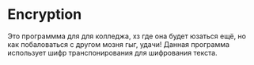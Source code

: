 # Encryption
Это программма для для колледжа, хз где она будет юзаться ещё, но как побаловаться с другом мозня гыг, удачи!
Данная программа использует шифр транспонирования для шифрования текста.